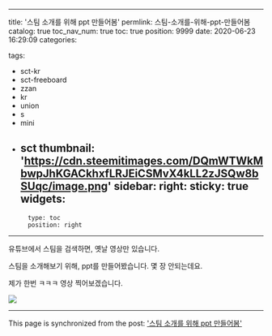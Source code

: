 
---
title: '스팀 소개를 위해 ppt 만들어봄'
permlink: 스팀-소개를-위해-ppt-만들어봄
catalog: true
toc_nav_num: true
toc: true
position: 9999
date: 2020-06-23 16:29:09
categories:

tags:
- sct-kr
- sct-freeboard
- zzan
- kr
- union
- s
- mini
- sct
thumbnail: 'https://cdn.steemitimages.com/DQmWTWkMbwpJhKGACkhxfLRJEiCSMvX4kLL2zJSQw8bSUqc/image.png'
sidebar:
    right:
        sticky: true
widgets:
    -
        type: toc
        position: right
---


유튜브에서 스팀을 검색하면, 
옛날 영상만 있습니다.

스팀을 소개해보기 위해,
ppt를 만들어봤습니다. 
몇 장 안되는데요.

제가 한번 ㅋㅋㅋ
영상 찍어보겠습니다.

![](https://cdn.steemitimages.com/DQmWTWkMbwpJhKGACkhxfLRJEiCSMvX4kLL2zJSQw8bSUqc/image.png)

- - -

This page is synchronized from the post: ['스팀 소개를 위해 ppt 만들어봄'](https://steempeak.com/@jacobyu/ppt)

